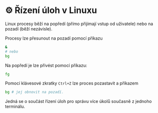 # ⚙️ Řízení úloh v Linuxu

Linux procesy běží na popředí (přímo přijímají vstup od uživatele) nebo na pozadí (běží nezávisle).  

Procesy lze přesunout na pozadí pomocí příkazu  

```BASH
& 
# nebo
bg
```

Na popředí je lze přivést pomocí příkazu:

```BASH
fg
```

Pomocí klávesové zkratky ```Ctrl+Z``` lze proces pozastavit a příkazem  

```BASH
bg # jej obnovit na pozadí.  
```

Jedná se o součást řízení úloh pro správu více úkolů současně z jednoho terminálu.